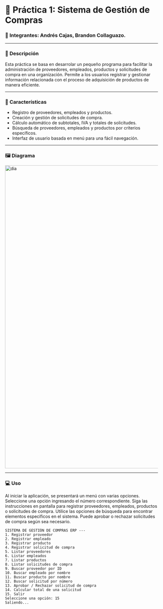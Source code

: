 # 📌 **Práctica 1: Sistema de Gestión de Compras**

### 🤝 **Integrantes:** Andrés Cajas, Brandon Collaguazo.

------------

### 📘 **Descripción**
Esta práctica se basa en desarrolar un pequeño programa para facilitar la administración de proveedores, empleados, productos y solicitudes de compra en una organización. Permite a los usuarios registrar y gestionar información relacionada con el proceso de adquisición de productos de manera eficiente.

------------

### 📖 **Características**
- Registro de proveedores, empleados y productos.
- Creación y gestión de solicitudes de compra.
- Cálculo automático de subtotales, IVA y totales de solicitudes.
- Búsqueda de proveedores, empleados y productos por criterios específicos.
- Interfaz de usuario basada en menú para una fácil navegación.

------------

### 🖼️ **Diagrama**

<img width="1000" alt="dia" src="https://github.com/user-attachments/assets/572ce168-1558-4848-b468-bd7321674f1f" />

------------

### 💻 **Uso**
Al iniciar la aplicación, se presentará un menú con varias opciones.
Seleccione una opción ingresando el número correspondiente.
Siga las instrucciones en pantalla para registrar proveedores, empleados, productos o solicitudes de compra.
Utilice las opciones de búsqueda para encontrar elementos específicos en el sistema.
Puede aprobar o rechazar solicitudes de compra según sea necesario.

```
SISTEMA DE GESTIÓN DE COMPRAS ERP ---
1. Registrar proveedor
2. Registrar empleado
3. Registrar producto
4. Registrar solicitud de compra
5. Listar proveedores
6. Listar empleados
7. Listar productos
8. Listar solicitudes de compra
9. Buscar proveedor por ID
10. Buscar empleado por nombre
11. Buscar producto por nombre
12. Buscar solicitud por número
13. Aprobar / Rechazar solicitud de compra
14. Calcular total de una solicitud
15. Salir
Seleccione una opción: 15
Saliendo...
```
